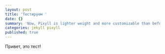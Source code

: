 ```yaml
---
layout: post
title: 'Тестируем '
date: {}
summary: 'Now, Pixyll is lighter weight and more customizable than before.'
categories: jekyll pixyll
published: true
---
```


Привет, это тест!